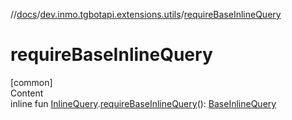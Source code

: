 //[docs](../../index.md)/[dev.inmo.tgbotapi.extensions.utils](index.md)/[requireBaseInlineQuery](require-base-inline-query.md)



# requireBaseInlineQuery  
[common]  
Content  
inline fun [InlineQuery](../dev.inmo.tgbotapi.types.InlineQueries.abstracts/-inline-query/index.md).[requireBaseInlineQuery](require-base-inline-query.md)(): [BaseInlineQuery](../dev.inmo.tgbotapi.types.InlineQueries.query/-base-inline-query/index.md)  



